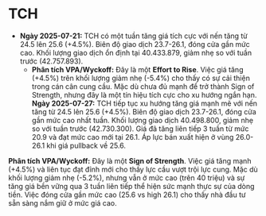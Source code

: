 # TCH

- **Ngày 2025-07-21:** TCH có một tuần tăng giá tích cực với nến tăng từ 24.5 lên 25.6 (+4.5%). Biên độ giao dịch 23.7-26.1, đóng cửa gần mức cao. Khối lượng giao dịch ổn định tại 40.433.879, giảm nhẹ so với tuần trước (42.757.893).
    - **Phân tích VPA/Wyckoff:** Đây là một **Effort to Rise**. Việc giá tăng (+4.5%) trên khối lượng giảm nhẹ (-5.4%) cho thấy có sự cải thiện trong cán cân cung cầu. Mặc dù chưa đủ mạnh để trở thành Sign of Strength, nhưng đây là một tín hiệu tích cực cho xu hướng ngắn hạn.
**Ngày 2025-07-27:** TCH tiếp tục xu hướng tăng giá mạnh mẽ với nến tăng từ 24.5 lên 25.6 (+4.5%). Biên độ giao dịch 23.7-26.1, đóng cửa gần mức cao nhất tuần. Khối lượng giao dịch 40.498.800, giảm nhẹ so với tuần trước (42.730.300). Giá đã tăng liên tiếp 3 tuần từ mức 20.9 và đạt mức cao mới tại 26.1. Áp lực bán xuất hiện ở vùng 26.0-26.1 khi giá pullback về 25.6.

**Phân tích VPA/Wyckoff:** Đây là một **Sign of Strength**. Việc giá tăng mạnh (+4.5%) và liên tục đạt đỉnh mới cho thấy lực cầu vượt trội lực cung. Mặc dù khối lượng giảm nhẹ (-5.2%), nhưng vẫn ở mức cao (trên 40 triệu) và sự tăng giá bền vững qua 3 tuần liên tiếp thể hiện sức mạnh thực sự của dòng tiền. Việc đóng cửa gần mức cao (25.6 vs high 26.1) cho thấy nhà đầu tư sẵn sàng nắm giữ ở mức giá cao.
